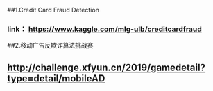 ##1.Credit Card Fraud Detection
### link： https://www.kaggle.com/mlg-ulb/creditcardfraud

##2.移动广告反欺诈算法挑战赛
## http://challenge.xfyun.cn/2019/gamedetail?type=detail/mobileAD